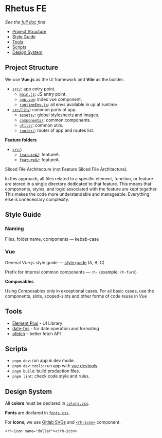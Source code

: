 # Rhetus FE

_See the [full doc](../README.md) first._

- [Project Structure](#project-structure)
- [Style Guide](#style-guide)
- [Tools](#tools)
- [Scripts](#scripts)
- [Design System](#design-system)

## Project Structure

We use **Vue.js** as the UI framework and **Vite** as the builder.

- [`src/`](./src): app entry point.
  - [`main.js`](./src/main.js): JS entry point.
  - [`app.vue`](./src/app.vue): index vue component.
  - [`runtimeEnv.js`](./src/runtimeEnv.js): all envs available in up at runtime
- [`src/lib/`](./src/lib): common parts of app.
  - [`assets/`](./src/lib/assets/): global stylesheets and images.
  - [`components/`](./src/lib/components/): common components.
  - [`utils/`](./src/lib/utils/): common utils.
  - [`router/`](./src/lib/router/): router of app and routes list.

**Feature folders**

- [`src/`](./src):
  - [`featureA/`](): featureA.
  - [`featureB/`](): featureA.

Sliced File Architecture (not Feature Sliced File Architecture).

In this approach, all files related to a specific element, function, or feature are stored in a single directory dedicated to that feature. This means that components, styles, and logic associated with the feature are kept together. This makes the code more understandable and manageable. Everything else is unnecessary complexity.

## Style Guide

### Naming

Files, folder name, components — kebab-case

### Vue

General Vue.js style guide — [style guide](https://vuejs.org/style-guide/) (A, B, C)

Prefix for internal common components — `rh-` (example: `rh-form`)

**Composables**

Using Composables only in exceptional cases. For all basic cases, use the components, slots, scoped-slots and other forms of code reuse in Vue

## Tools

- [Element Plus](https://github.com/element-plus/element-plus) - UI Library
- [date-fns](https://date-fns.org/) - for date operation and formating
- [ofetch](https://github.com/unjs/ofetch) - better fetch API

## Scripts

- `pnpm dev`: run app in dev mode.
- `pnpm dev:tools`: run app with [vue devtools](https://devtools-next.vuejs.org/).
- `pnpm build`: build production files.
- `pnpm lint`: check code style and rules.

## Design System

All **colors** must be declared in [`colors.css`](src/lib/assets/stylesheets/colors.css).

**Fonts** are declared in [`fonts.css`](src/lib/assets/stylesheets/fonts.css.css).

For **icons**, we use [Gitlab SVGs](https://gitlab-org.gitlab.io/gitlab-svgs) and [`<rh-icon>`](src/lib/components/rh-icon.vue) component.

```vue
<rh-icon name="dollar"></rh-icon>
```
